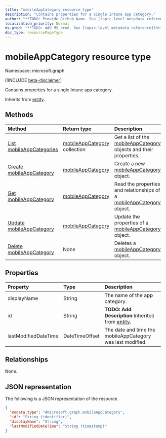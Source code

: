```yaml
---
title: "mobileAppCategory resource type"
description: "Contains properties for a single Intune app category."
author: "**TODO: Provide Github Name. See [topic-level metadata reference](https://msgo.azurewebsites.net/add/document/guidelines/metadata.html#topic-level-metadata)**"
localization_priority: Normal
ms.prod: "**TODO: Add MS prod. See [topic-level metadata reference](https://msgo.azurewebsites.net/add/document/guidelines/metadata.html#topic-level-metadata)**"
doc_type: resourcePageType
---
```


# mobileAppCategory resource type

Namespace: microsoft.graph

[!INCLUDE [beta-disclaimer](../../includes/beta-disclaimer.md)]

Contains properties for a single Intune app category.


Inherits from [entity](../resources/entity.md).

## Methods
|Method|Return type|Description|
|:---|:---|:---|
|[List mobileAppCategories](../api/mobileappcategory-list.md)|[mobileAppCategory](../resources/mobileappcategory.md) collection|Get a list of the [mobileAppCategory](../resources/mobileappcategory.md) objects and their properties.|
|[Create mobileAppCategory](../api/mobileappcategory-create.md)|[mobileAppCategory](../resources/mobileappcategory.md)|Create a new [mobileAppCategory](../resources/mobileappcategory.md) object.|
|[Get mobileAppCategory](../api/mobileappcategory-get.md)|[mobileAppCategory](../resources/mobileappcategory.md)|Read the properties and relationships of a [mobileAppCategory](../resources/mobileappcategory.md) object.|
|[Update mobileAppCategory](../api/mobileappcategory-update.md)|[mobileAppCategory](../resources/mobileappcategory.md)|Update the properties of a [mobileAppCategory](../resources/mobileappcategory.md) object.|
|[Delete mobileAppCategory](../api/mobileappcategory-delete.md)|None|Deletes a [mobileAppCategory](../resources/mobileappcategory.md) object.|

## Properties
|Property|Type|Description|
|:---|:---|:---|
|displayName|String|The name of the app category.|
|id|String|**TODO: Add Description** Inherited from [entity](../resources/entity.md).|
|lastModifiedDateTime|DateTimeOffset|The date and time the mobileAppCategory was last modified.|

## Relationships
None.

## JSON representation
The following is a JSON representation of the resource.
<!-- {
  "blockType": "resource",
  "keyProperty": "id",
  "@odata.type": "microsoft.graph.mobileAppCategory",
  "baseType": "microsoft.graph.entity",
  "openType": false
}
-->
``` json
{
  "@odata.type": "#microsoft.graph.mobileAppCategory",
  "id": "String (identifier)",
  "displayName": "String",
  "lastModifiedDateTime": "String (timestamp)"
}
```

